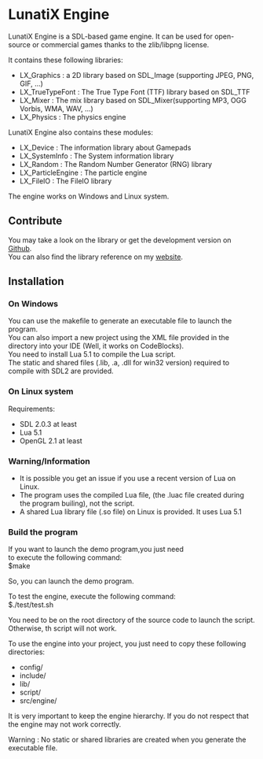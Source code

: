 # LunatiX Engine #

LunatiX Engine is a SDL-based game engine. It can be used for open-source or commercial games thanks to the zlib/libpng license.

It contains these following libraries:
- LX\_Graphics : a 2D library based on SDL_Image (supporting JPEG, PNG, GIF, ...)
- LX\_TrueTypeFont : The True Type Font (TTF) library based on SDL_TTF
- LX\_Mixer : The mix library based on SDL_Mixer(supporting MP3, OGG Vorbis, WMA, WAV, ...)
- LX\_Physics : The physics engine

LunatiX Engine also contains these modules:
- LX\_Device : The information library about Gamepads
- LX\_SystemInfo : The System information library
- LX\_Random : The Random Number Generator (RNG) library
- LX\_ParticleEngine : The particle engine
- LX\_FileIO : The FileIO library


The engine works on Windows and Linux system.



## Contribute ##
 
You may take a look on the library or get the development version on [Github](https://github.com/Gumichan01/lunatix-engine).  
You can also find the library reference on my [website](http://gumichan01.olympe.in/reference/lunatix-engine/).

## Installation ##
### On Windows ###

You can use the makefile to generate an executable file to launch the program.  
You can also import a new project using the XML file provided in the directory into your IDE (Well, it works on CodeBlocks).  
You need to install Lua 5.1 to compile the Lua script.  
The static and shared files (.lib, .a, .dll for win32 version) required to compile with SDL2 are provided.


### On Linux system ###

 Requirements:
 - SDL 2.0.3 at least
 - Lua 5.1
 - OpenGL 2.1 at least


### Warning/Information ###

 - It is possible you get an issue if you use a recent version of Lua on Linux.
 - The program uses the compiled Lua file, (the .luac file created during the program builing), not the script.
 - A shared Lua library file (.so file) on Linux is provided. It uses Lua 5.1

### Build the program ###

If you want to launch the demo program,you just need  
to execute the following command:  
 $make

So, you can launch the demo program.

To test the engine, execute the following command:  
 $./test/test.sh

You need to be on the root directory of the source code to launch the script.  
Otherwise, th script will not work.

To use the engine into your project, you just need to copy these following directories:
 - config/
 - include/
 - lib/
 - script/
 - src/engine/

It is very important to keep the engine hierarchy. If you do not respect that  
the engine may not work correctly.

Warning : No static or shared libraries are created when you generate the executable file.



